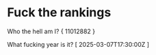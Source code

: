 # Fuck the rankings

Who the hell am I?
{ 11012882 }

What fucking year is it?
[ 2025-03-07T17:30:00Z ]
